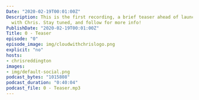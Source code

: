 ```yaml
---
Date: "2020-02-19T00:01:00Z"
Description: This is the first recording, a brief teaser ahead of launching cloud
  with Chris. Stay tuned, and follow for more info!
PublishDate: "2020-02-19T00:01:00Z"
Title: 0 - Teaser
episode: "0"
episode_image: img/cloudwithchrislogo.png
explicit: "no"
hosts:
- chrisreddington
images:
- img/default-social.png
podcast_bytes: "1015808"
podcast_duration: "0:40:04"
podcast_file: 0 - Teaser.mp3
---
```

